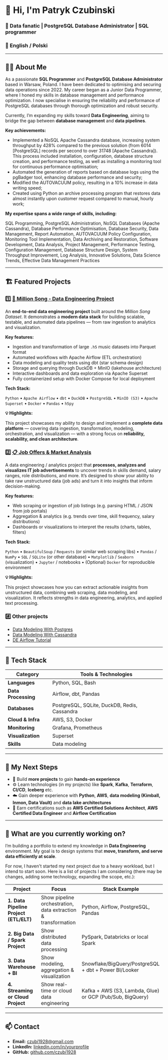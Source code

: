 <!--
TODO: Define what I want to do in DE.
TODO: Section with current certificates (maybe this site to show your certificates)?



**czubi1928/czubi1928** is a ✨ _special_ ✨ repository because its `README.md` (this file) appears on your GitHub profile.

Here are some ideas to get you started:

- 🔭 I’m currently working on ...
- 🌱 I’m currently learning ...
- 👯 I’m looking to collaborate on ...
- 🤔 I’m looking for help with ...
- 💬 Ask me about ...
- 📫 How to reach me: ...
- 😄 Pronouns: ...
- ⚡ Fun fact: ...
-->

# 👋 Hi, I'm Patryk Czubinski

### 🚀 Data fanatic | PostgreSQL Database Administrator | SQL programmer

### 💬 English / Polski

---

## 👨‍💻 About Me

As a passionate **SQL Programmer** and **PostgreSQL Database Administrator** based in Warsaw, Poland. I have been
dedicated to optimising and securing data operations since 2022. My career began as a Junior Data Programmer, where I
honed my skills in database management and performance optimization. I now specialise in ensuring the reliability and
performance of PostgreSQL databases through thorough optimization and robust security.

Currently, I’m expanding my skills toward **Data Engineering**, aiming to bridge the gap between **database management**
and **data pipelines**.

**Key achievements:**

- Implemented a NoSQL Apache Cassandra database, increasing system throughput by 428% compared to the previous
  solution (from 6014 [PostgreSQL] records per second to over 31748 [Apache Cassandra]). This process included
  installation, configuration, database structure creation, and performance testing, as well as installing a monitoring
  tool for continuous performance optimisation;
- Automated the generation of reports based on database logs using the pgBadger tool, enhancing database performance and
  security;
- Modified the AUTOVACUUM policy, resulting in a 10% increase in data writing speed;
- Created using Python an archive processing program that restores data almost instantly upon customer request compared
  to manual, hourly work;

**My expertise spans a wide range of skills, including:**

SQL Programming, PostgreSQL Administration, NoSQL Databases (Apache Cassandra), Database Performance Optimisation,
Database Security, Data Management, Report Automation, AUTOVACUUM Policy Configuration, Monitoring Tool Implementation,
Data Archiving and Restoration, Software Development, Data Analysis, Project Management, Performance Testing,
Configuration Management, Database Structure Design, System Throughput Improvement, Log Analysis, Innovative Solutions,
Data Science Trends, Effective Data Management Practices

---

## 🏗️ Featured Projects

### 1️⃣ [🎵 Million Song - Data Engineering Project](https://github.com/czubi1928/million_song_project)

An **end-to-end data engineering project** built around the *Million Song Dataset*. It demonstrates a **modern data
stack** for building scalable, testable, and automated data pipelines — from raw ingestion to analytics and
visualization.

**Key features:**

* Ingestion and transformation of large `.h5` music datasets into Parquet format
* Automated workflows with Apache Airflow (ETL orchestration)
* Data modeling and quality tests using dbt (star schema design)
* Storage and querying through DuckDB + MinIO (lakehouse architecture)
* Interactive dashboards and data exploration via Apache Superset
* Fully containerized setup with Docker Compose for local deployment

**Tech Stack:**

`Python` • `Apache Airflow` • `dbt` • `DuckDB` • `PostgreSQL` • `MinIO (S3)` • `Apache Superset` • `Docker` • `Pandas` •
`h5py`

**💡 Highlights:**

This project showcases my ability to design and implement a **complete data platform** — covering data ingestion,
transformation, modeling, orchestration, and visualization — with a strong focus on **reliability, scalability, and
clean architecture**.

### 2️⃣ [📋 Job Offers & Market Analysis](https://github.com/czubi1928/analyzing_job_offers)

A data engineering / analytics project that **processes, analyzes and visualizes IT job advertisements** to uncover
trends in skills demand, salary ranges, role distributions, and more. It’s designed to show your ability to take raw
unstructured data (job ads) and turn it into insights that inform decision-making.

**Key features:**

* Web scraping or ingestion of job listings (e.g. parsing HTML / JSON from job portals)
* Aggregation & analytics (e.g. trends over time, skill frequency, salary distributions)
* Dashboards or visualizations to interpret the results (charts, tables, filters)

**Tech Stack:**

`Python` • `BeautifulSoup` / `Requests` (or similar web scraping libs) • `Pandas` / `NumPy` • `SQL` / `SQLite` (or other
database) • `Matplotlib` / `Seaborn` (visualization) • `Jupyter` / notebooks • (Optional) `Docker` for reproducible
environment

**💡 Highlights:**

This project showcases how you can extract actionable insights from unstructured data, combining web scraping, data
modeling, and visualization. It reflects strengths in data engineering, analytics, and applied text processing.

### #️⃣ Other projects

- [Data Modeling With Postgres](https://github.com/czubi1928/data_modeling_with_postgres)
- [Data Modeling With Cassandra](https://github.com/czubi1928/data_modeling_with_cassandra)
- [DE Airflow Tutorial](https://github.com/czubi1928/de_airflow_tutorial)

---

## 🧰 Tech Stack

| Category            | Tools & Technologies                         |
|---------------------|----------------------------------------------|
| **Languages**       | Python, SQL, Bash                            |
| **Data Processing** | Airflow, dbt, Pandas                         |
| **Databases**       | PostgreSQL, SQLite, DuckDB, Redis, Cassandra |
| **Cloud & Infra**   | AWS, S3, Docker                              |
| **Monitoring**      | Grafana, Prometheus                          |
| **Visualization**   | Superset                                     |
| **Skills**          | Data modeling                                |

---

## 🎯 My Next Steps

- 🧱 Build **more projects** to gain **hands-on experience**
- ⚙️ Learn technologies (in my projects) like **Spark**, **Kafka**, **Terraform**, **CI/CD**, **Iceberg** etc.
- ☁️ Gain deeper experience with **Python**, **AWS**, **data modeling (Kimball, Inmon, Data Vault)** and **data lake
  architectures**
- 📘 Earn certifications such as **AWS Certified Solutions Architect**, **AWS Certified Data Engineer** and **Airflow
  Certification**

---

## 🌱 What are you currently working on?

I’m building a portfolio to extend my knowledge in **Data Engineering** environment.
My goal is to design systems that **move, transform, and serve data efficiently at scale**.

For now, I haven't started my next project due to a heavy workload, but I intend to start soon. Here is a list of
projects I am considering (there may be changes, adding some technology, expanding the scope, etc.):

| Project                                | Focus                                                         | Stack Example                                             |
|----------------------------------------|---------------------------------------------------------------|-----------------------------------------------------------|
| **1. Data Pipeline Project (ETL/ELT)** | Show pipeline orchestration, data extraction & transformation | Python, Airflow, PostgreSQL, Pandas                       |
| **2. Big Data / Spark Project**        | Show distributed data processing                              | PySpark, Databricks or local Spark                        |
| **3. Data Warehouse + BI**             | Show modeling, aggregation & visualization                    | Snowflake/BigQuery/PostgreSQL + dbt + Power BI/Looker     |
| **4. Streaming or Cloud Project**      | Show real-time or cloud data engineering                      | Kafka + AWS (S3, Lambda, Glue) or GCP (Pub/Sub, BigQuery) |

---

## 📫 Contact

- **Email:** [czubi1928@gmail.com](mailto:czubi1928@gmail.com)
- **LinkedIn:** [linkedin.com/in/yourprofile](https://linkedin.com/in/patryk-czubinski-1928-sql)
- **GitHub:** [github.com/czubi1928](https://github.com/czubi1928)
